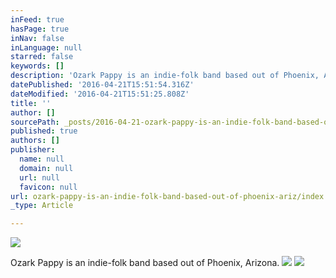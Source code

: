 ```yaml
---
inFeed: true
hasPage: true
inNav: false
inLanguage: null
starred: false
keywords: []
description: 'Ozark Pappy is an indie-folk band based out of Phoenix, Arizona. '
datePublished: '2016-04-21T15:51:54.316Z'
dateModified: '2016-04-21T15:51:25.808Z'
title: ''
author: []
sourcePath: _posts/2016-04-21-ozark-pappy-is-an-indie-folk-band-based-out-of-phoenix-ariz.md
published: true
authors: []
publisher:
  name: null
  domain: null
  url: null
  favicon: null
url: ozark-pappy-is-an-indie-folk-band-based-out-of-phoenix-ariz/index.html
_type: Article

---
```

![](https://the-grid-user-content.s3-us-west-2.amazonaws.com/d6b935c8-198d-422d-a201-c77b7576d6d5.jpg)

Ozark Pappy is an indie-folk band based out of Phoenix, Arizona. ![](https://the-grid-user-content.s3-us-west-2.amazonaws.com/a5222152-6bbf-4a9b-9b20-d567ca6e252f.jpg)
![](https://the-grid-user-content.s3-us-west-2.amazonaws.com/2b656a98-b04a-45be-9c45-c6d86eedd97e.jpg)